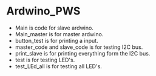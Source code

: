 # Ardwino_PWS
 - Main is code for slave ardwino.
 - Main_master is for master ardwino.
 - button_test is for printing a input.
 - master_code and slave_code is for testing I2C bus.
 - print_slave is for printing everything form the I2C bus.
 - test is for testing LED's.
 - test_LEd_all is for testing all LED's.

